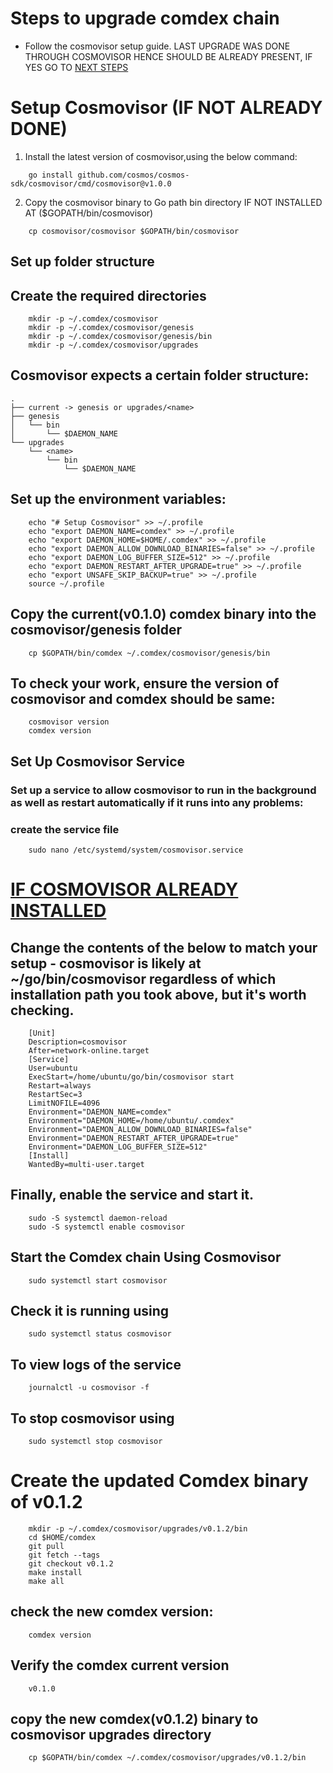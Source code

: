 # Steps to upgrade comdex chain

* Follow the cosmovisor setup guide. LAST UPGRADE WAS DONE THROUGH COSMOVISOR HENCE SHOULD BE ALREADY PRESENT, IF YES GO TO [NEXT STEPS](#cosmovisor-installed) 

# Setup Cosmovisor (IF NOT ALREADY DONE)

1. Install the latest version of cosmovisor,using the below command:

```shell
    go install github.com/cosmos/cosmos-sdk/cosmovisor/cmd/cosmovisor@v1.0.0
```

2. Copy the cosmovisor binary to Go path bin directory IF NOT INSTALLED AT ($GOPATH/bin/cosmovisor)

```shell
    cp cosmovisor/cosmovisor $GOPATH/bin/cosmovisor
```

## Set up folder structure

## Create the required directories

```shell
    mkdir -p ~/.comdex/cosmovisor
    mkdir -p ~/.comdex/cosmovisor/genesis
    mkdir -p ~/.comdex/cosmovisor/genesis/bin
    mkdir -p ~/.comdex/cosmovisor/upgrades
```    

## Cosmovisor expects a certain folder structure:

    .
    ├── current -> genesis or upgrades/<name>
    ├── genesis
    │   └── bin
    │       └── $DAEMON_NAME
    └── upgrades
        └── <name>
            └── bin
                └── $DAEMON_NAME


## Set up the environment variables:

```shell
    echo "# Setup Cosmovisor" >> ~/.profile
    echo "export DAEMON_NAME=comdex" >> ~/.profile
    echo "export DAEMON_HOME=$HOME/.comdex" >> ~/.profile
    echo "export DAEMON_ALLOW_DOWNLOAD_BINARIES=false" >> ~/.profile
    echo "export DAEMON_LOG_BUFFER_SIZE=512" >> ~/.profile
    echo "export DAEMON_RESTART_AFTER_UPGRADE=true" >> ~/.profile
    echo "export UNSAFE_SKIP_BACKUP=true" >> ~/.profile
    source ~/.profile
```    

## Copy the current(v0.1.0) comdex binary into the cosmovisor/genesis folder

```shell
    cp $GOPATH/bin/comdex ~/.comdex/cosmovisor/genesis/bin
```

## To check your work, ensure the version of cosmovisor and comdex should be same:

```shell
    cosmovisor version
    comdex version
```    

## Set Up Cosmovisor Service

### Set up a service to allow cosmovisor to run in the background as well as restart automatically if it runs into any problems:

### create the service file

```shell
    sudo nano /etc/systemd/system/cosmovisor.service
```    

# [IF COSMOVISOR ALREADY INSTALLED](#cosmovisor-installed)

## Change the contents of the below to match your setup - cosmovisor is likely at ~/go/bin/cosmovisor regardless of which installation path you took above, but it's worth checking.

```shell
    [Unit]
    Description=cosmovisor
    After=network-online.target
    [Service]
    User=ubuntu
    ExecStart=/home/ubuntu/go/bin/cosmovisor start
    Restart=always
    RestartSec=3
    LimitNOFILE=4096
    Environment="DAEMON_NAME=comdex"
    Environment="DAEMON_HOME=/home/ubuntu/.comdex"
    Environment="DAEMON_ALLOW_DOWNLOAD_BINARIES=false"
    Environment="DAEMON_RESTART_AFTER_UPGRADE=true"
    Environment="DAEMON_LOG_BUFFER_SIZE=512"
    [Install]
    WantedBy=multi-user.target
```    

## Finally, enable the service and start it.

```shell
    sudo -S systemctl daemon-reload
    sudo -S systemctl enable cosmovisor
```

## Start the Comdex chain Using Cosmovisor

```shell
    sudo systemctl start cosmovisor
```

## Check it is running using

```shell
    sudo systemctl status cosmovisor
```

## To view logs of the service

```shell
    journalctl -u cosmovisor -f
```

## To stop cosmovisor using

```shell
    sudo systemctl stop cosmovisor
````

# Create the updated Comdex binary of v0.1.2

```shell
    mkdir -p ~/.comdex/cosmovisor/upgrades/v0.1.2/bin
    cd $HOME/comdex
    git pull
    git fetch --tags
    git checkout v0.1.2
    make install
    make all
```

## check the new comdex version:

```shell
    comdex version
```

## Verify the comdex current version

```shell
    v0.1.0
```
## copy the new comdex(v0.1.2) binary to cosmovisor upgrades directory

```shell
    cp $GOPATH/bin/comdex ~/.comdex/cosmovisor/upgrades/v0.1.2/bin
```
